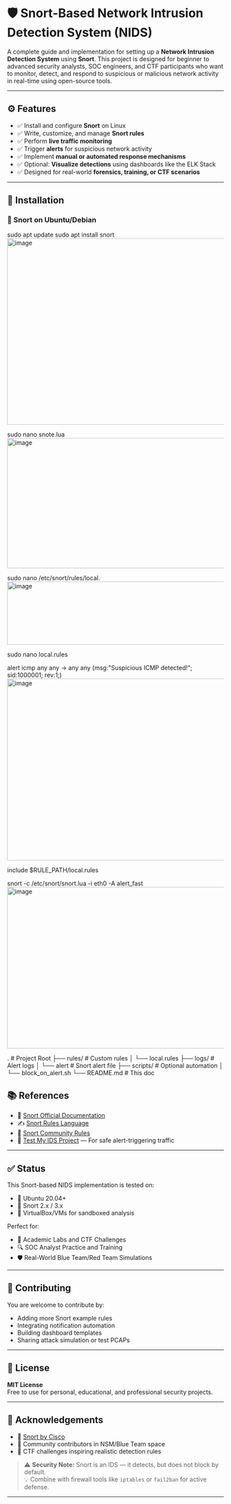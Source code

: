 # 🛡️ Snort-Based Network Intrusion Detection System (NIDS)

A complete guide and implementation for setting up a **Network Intrusion Detection System** using **Snort**. This project is designed for beginner to advanced security analysts, SOC engineers, and CTF participants who want to monitor, detect, and respond to suspicious or malicious network activity in real-time using open-source tools.

---

## ⚙️ Features

- ✅ Install and configure **Snort** on Linux
- ✅ Write, customize, and manage **Snort rules**
- ✅ Perform **live traffic monitoring**
- ✅ Trigger **alerts** for suspicious network activity
- ✅ Implement **manual or automated response mechanisms**
- ✅ Optional: **Visualize detections** using dashboards like the ELK Stack
- ✅ Designed for real-world **forensics, training, or CTF scenarios**

---

## 🐍 Installation

### 🐧 Snort on Ubuntu/Debian

sudo apt update
sudo apt install snort
<img width="975" height="434" alt="image" src="https://github.com/user-attachments/assets/7660d59d-6aba-498a-afb0-3600bbfa1b68" />

sudo nano snote.lua
<img width="894" height="303" alt="image" src="https://github.com/user-attachments/assets/9cc187b2-3814-404b-9f04-c45e49fd1ec1" />

sudo nano /etc/snort/rules/local.
<img width="975" height="147" alt="image" src="https://github.com/user-attachments/assets/3ddcb1f4-4a01-45ea-824c-19774fea5e35" />

sudo nano local.rules

alert icmp any any -> any any (msg:"Suspicious ICMP detected!"; sid:1000001; rev:1;)
<img width="975" height="423" alt="image" src="https://github.com/user-attachments/assets/7defc057-ac20-4400-abce-c48673c0aacd" />

include $RULE_PATH/local.rules

snort -c /etc/snort/snort.lua -i eth0 -A alert_fast
<img width="624" height="376" alt="image" src="https://github.com/user-attachments/assets/ec3a0bd1-df85-4e96-861e-240a49223bd7" />

. # Project Root
├── rules/ # Custom rules
│ └── local.rules
├── logs/ # Alert logs
│ └── alert # Snort alert file
├── scripts/ # Optional automation
│ └── block_on_alert.sh
└── README.md # This doc
## 📚 References

- 📘 [Snort Official Documentation](https://docs.snort.org/)
- ✍️ [Snort Rules Language](https://www.snort.org/faq/readme-rules)
- 🔄 [Snort Community Rules](https://www.snort.org/downloads)
- 🧪 [Test My IDS Project](http://testmyids.com/) — For safe alert-triggering traffic

---

## ✅ Status

This Snort-based NIDS implementation is tested on:

- 🐧 Ubuntu 20.04+
- 🧪 Snort 2.x / 3.x
- 🧰 VirtualBox/VMs for sandboxed analysis

Perfect for:

- 🎯 Academic Labs and CTF Challenges
- 🔍 SOC Analyst Practice and Training
- 🛡️ Real-World Blue Team/Red Team Simulations

---

## 🤝 Contributing

You are welcome to contribute by:

- Adding more Snort example rules
- Integrating notification automation
- Building dashboard templates
- Sharing attack simulation or test PCAPs

---

## 📄 License

**MIT License**  
Free to use for personal, educational, and professional security projects.

---

## 🙏 Acknowledgements

- 🙌 [Snort by Cisco](https://www.snort.org/)
- 💬 Community contributors in NSM/Blue Team space
- 🎯 CTF challenges inspiring realistic detection rules

> ⚠️ **Security Note:** Snort is an IDS — it detects, but does not block by default.  
> 💡 Combine with firewall tools like `iptables` or `fail2ban` for active defense.

---
